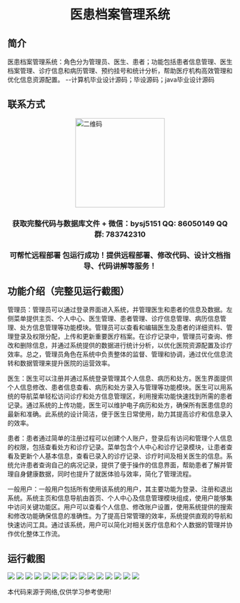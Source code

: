<p><h1 align="center">医患档案管理系统</h1></p>

## 简介
医患档案管理系统：角色分为管理员、医生、患者；功能包括患者信息管理、医生档案管理、诊疗信息和病历管理、预约挂号和统计分析，帮助医疗机构高效管理和优化信息资源配置。    --计算机毕业设计源码；毕设源码；java毕业设计源码


## 联系方式
<img src="https://bs-1329754181.cos.ap-shanghai.myqcloud.com/wx.jpg" alt="二维码" style="display: block; margin: 0 auto;" width="200px">
<p><h3 align="center">获取完整代码与数据库文件 + 微信：bysj5151 QQ: 86050149 QQ群: 783742310</h3></p>
<p><h3 align="center">可帮忙远程部署 包运行成功！提供远程部署、修改代码、设计文档指导、代码讲解等服务！</h3></p>

## 功能介绍（完整见运行截图）
管理员：管理员可以通过登录界面进入系统，并管理医生和患者的信息及数据。左侧菜单提供主页、个人中心、医生管理、患者管理、诊疗信息管理、病历信息管理、处方信息管理等功能模块。管理员可以查看和编辑医生及患者的详细资料、管理登录及权限分配，上传和更新重要医疗档案。在诊疗记录中，管理员可查询、修改和删除信息，并通过系统提供的数据进行统计分析，以优化医院资源配置及诊疗效率。总之，管理员角色在系统中负责整体的监督、管理和协调，通过优化信息流转和数据管理来提升医院的运营效率。

医生：医生可以注册并通过系统登录管理其个人信息、病历和处方。医生界面提供个人信息修改、患者信息查看、病历和处方录入与管理等功能模块。医生可以用系统的导航菜单轻松访问诊疗和处方信息管理区，利用搜索功能快速找到所需的患者记录。通过系统的上传功能，医生可以维护电子病历和处方，确保所有医患信息的最新和准确。此系统的设计简洁，便于医生日常使用，助力其提高诊疗和信息录入的效率。

患者：患者通过简单的注册过程可以创建个人账户，登录后有访问和管理个人信息的权限，包括查看处方和诊疗记录。菜单包含个人中心和诊疗记录模块，让患者查看及更新个人基本信息，查看已录入的诊疗记录、诊疗时间及相关医生的信息。系统允许患者查询自己的病况记录，提供了便于操作的信息界面，帮助患者了解并管理自身健康数据，同时也提升了就医体验与效率，简化了管理流程。

一般用户：一般用户包括所有使用该系统的用户，其主要功能为登录、注册和退出系统。系统主页和信息导航由首页、个人中心及信息管理模块组成，使用户能够集中访问关键功能区。用户可以查看个人信息、修改账户设置，使用系统提供的搜索和修改功能确保信息的准确性。为了提高日常管理的效率，系统提供直观的导航和快速访问工具。通过该系统，用户可以简化对相关医疗信息和个人数据的管理并协作优化整体工作流。


## 运行截图
![](https://bs-1329754181.cos.ap-shanghai.myqcloud.com/spring/MedicalRecordManagementSystem/img/001.jpg)
![](https://bs-1329754181.cos.ap-shanghai.myqcloud.com/spring/MedicalRecordManagementSystem/img/002.jpg)
![](https://bs-1329754181.cos.ap-shanghai.myqcloud.com/spring/MedicalRecordManagementSystem/img/003.jpg)
![](https://bs-1329754181.cos.ap-shanghai.myqcloud.com/spring/MedicalRecordManagementSystem/img/004.jpg)
![](https://bs-1329754181.cos.ap-shanghai.myqcloud.com/spring/MedicalRecordManagementSystem/img/005.jpg)
![](https://bs-1329754181.cos.ap-shanghai.myqcloud.com/spring/MedicalRecordManagementSystem/img/006.jpg)
![](https://bs-1329754181.cos.ap-shanghai.myqcloud.com/spring/MedicalRecordManagementSystem/img/007.jpg)
![](https://bs-1329754181.cos.ap-shanghai.myqcloud.com/spring/MedicalRecordManagementSystem/img/008.jpg)
![](https://bs-1329754181.cos.ap-shanghai.myqcloud.com/spring/MedicalRecordManagementSystem/img/009.jpg)
![](https://bs-1329754181.cos.ap-shanghai.myqcloud.com/spring/MedicalRecordManagementSystem/img/010.jpg)
![](https://bs-1329754181.cos.ap-shanghai.myqcloud.com/spring/MedicalRecordManagementSystem/img/011.jpg)
![](https://bs-1329754181.cos.ap-shanghai.myqcloud.com/spring/MedicalRecordManagementSystem/img/012.jpg)
![](https://bs-1329754181.cos.ap-shanghai.myqcloud.com/spring/MedicalRecordManagementSystem/img/013.jpg)
![](https://bs-1329754181.cos.ap-shanghai.myqcloud.com/spring/MedicalRecordManagementSystem/img/014.jpg)
![](https://bs-1329754181.cos.ap-shanghai.myqcloud.com/spring/MedicalRecordManagementSystem/img/015.jpg)

<p>本代码来源于网络,仅供学习参考使用!</p>
